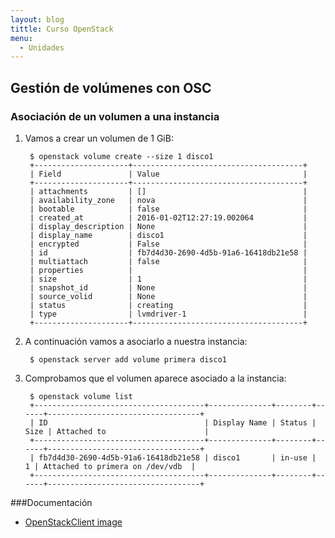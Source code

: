 ```yaml
---
layout: blog
tittle: Curso OpenStack
menu:
  - Unidades
---
```


## Gestión de volúmenes con OSC

### Asociación de un volumen a una instancia


1. Vamos a crear un volumen de 1 GiB:

		$ openstack volume create --size 1 disco1
		+---------------------+--------------------------------------+
		| Field               | Value                                |
		+---------------------+--------------------------------------+
		| attachments         | []                                   |
		| availability_zone   | nova                                 |
		| bootable            | false                                |
		| created_at          | 2016-01-02T12:27:19.002064           |
		| display_description | None                                 |
		| display_name        | disco1                               |
		| encrypted           | False                                |
		| id                  | fb7d4d30-2690-4d5b-91a6-16418db21e58 |
		| multiattach         | false                                |
		| properties          |                                      |
		| size                | 1                                    |
		| snapshot_id         | None                                 |
		| source_volid        | None                                 |
		| status              | creating                             |
		| type                | lvmdriver-1                          |
		+---------------------+--------------------------------------+

2. A continuación vamos a asociarlo a nuestra instancia:

		$ openstack server add volume primera disco1

3. Comprobamos que el volumen aparece asociado a la instancia:

		$ openstack volume list
		+--------------------------------------+--------------+--------+------+----------------------------------+
		| ID                                   | Display Name | Status | Size | Attached to                      |
		+--------------------------------------+--------------+--------+------+----------------------------------+
		| fb7d4d30-2690-4d5b-91a6-16418db21e58 | disco1       | in-use |    1 | Attached to primera on /dev/vdb  |
		+--------------------------------------+--------------+--------+------+----------------------------------+


###Documentación

* [OpenStackClient image](http://docs.openstack.org/developer/python-openstackclient/command-objects/image.html)